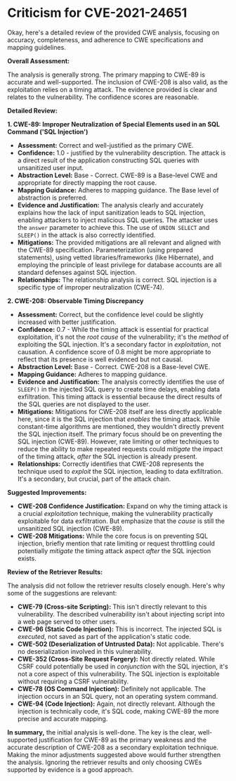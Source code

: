 # Criticism for CVE-2021-24651

Okay, here's a detailed review of the provided CWE analysis, focusing on accuracy, completeness, and adherence to CWE specifications and mapping guidelines.

**Overall Assessment:**

The analysis is generally strong. The primary mapping to CWE-89 is accurate and well-supported. The inclusion of CWE-208 is also valid, as the exploitation relies on a timing attack. The evidence provided is clear and relates to the vulnerability. The confidence scores are reasonable.

**Detailed Review:**

**1. CWE-89: Improper Neutralization of Special Elements used in an SQL Command ('SQL Injection')**

*   **Assessment:** Correct and well-justified as the primary CWE.
*   **Confidence:** 1.0 - justified by the vulnerability description.  The attack is a direct result of the application constructing SQL queries with unsanitized user input.
*   **Abstraction Level:** Base - Correct.  CWE-89 is a Base-level CWE and appropriate for directly mapping the root cause.
*   **Mapping Guidance:** Adheres to mapping guidance.  The Base level of abstraction is preferred.
*   **Evidence and Justification:** The analysis clearly and accurately explains how the lack of input sanitization leads to SQL injection, enabling attackers to inject malicious SQL queries. The attacker uses the `answer` parameter to achieve this. The use of `UNION SELECT` and `SLEEP()` in the attack is also correctly identified.
*   **Mitigations:** The provided mitigations are all relevant and aligned with the CWE-89 specification.  Parameterization (using prepared statements), using vetted libraries/frameworks (like Hibernate), and employing the principle of least privilege for database accounts are all standard defenses against SQL injection.
*   **Relationships:**  The relationship analysis is correct. SQL injection is a specific type of improper neutralization (CWE-74).

**2. CWE-208: Observable Timing Discrepancy**

*   **Assessment:** Correct, but the confidence level could be slightly increased with better justification.
*   **Confidence:** 0.7 - While the timing attack is essential for practical exploitation, it's not the *root cause* of the vulnerability; it's the *method* of exploiting the SQL injection. It's a secondary factor in *exploitation*, not causation. A confidence score of 0.8 might be more appropriate to reflect that its presence is well evidenced but not causal.
*   **Abstraction Level:** Base - Correct.  CWE-208 is a Base-level CWE.
*   **Mapping Guidance:** Adheres to mapping guidance.
*   **Evidence and Justification:** The analysis correctly identifies the use of `SLEEP()` in the injected SQL query to create time delays, enabling data exfiltration. This timing attack is essential because the direct results of the SQL queries are not displayed to the user.
*   **Mitigations:**  Mitigations for CWE-208 itself are less directly applicable here, since it is the SQL injection that *enables* the timing attack. While constant-time algorithms are mentioned, they wouldn't directly prevent the SQL injection itself. The primary focus should be on preventing the SQL injection (CWE-89). However, rate limiting or other techniques to reduce the ability to make repeated requests could *mitigate* the impact of the timing attack, *after* the SQL injection is already present.
*   **Relationships:** Correctly identifies that CWE-208 represents the technique used to *exploit* the SQL injection, leading to data exfiltration. It's a secondary, but crucial, part of the attack chain.

**Suggested Improvements:**

*   **CWE-208 Confidence Justification:** Expand on why the timing attack is a crucial *exploitation* technique, making the vulnerability practically exploitable for data exfiltration. But emphasize that the *cause* is still the unsanitized SQL injection (CWE-89).
*   **CWE-208 Mitigations:** While the core focus is on preventing SQL injection, briefly mention that rate limiting or request throttling could potentially *mitigate* the timing attack aspect *after* the SQL injection exists.

**Review of the Retriever Results:**

The analysis did not follow the retriever results closely enough. Here's why some of the suggestions are relevant:

*   **CWE-79 (Cross-site Scripting):** This isn't directly relevant to this vulnerability. The described vulnerability isn't about injecting script into a web page served to other users.
*   **CWE-96 (Static Code Injection):** This is incorrect. The injected SQL is *executed*, not saved as part of the application's static code.
*   **CWE-502 (Deserialization of Untrusted Data):** Not applicable.  There's no deserialization involved in this vulnerability.
*   **CWE-352 (Cross-Site Request Forgery):** Not directly related. While CSRF could potentially be used in *conjunction* with the SQL injection, it's not a core aspect of this vulnerability. The SQL injection is exploitable without requiring a CSRF vulnerability.
*   **CWE-78 (OS Command Injection):** Definitely not applicable.  The injection occurs in an SQL query, not an operating system command.
*   **CWE-94 (Code Injection):** Again, not directly relevant. Although the injection is technically code, it's SQL code, making CWE-89 the more precise and accurate mapping.

**In summary,** the initial analysis is well-done. The key is the clear, well-supported justification for CWE-89 as the primary weakness and the accurate description of CWE-208 as a secondary exploitation technique. Making the minor adjustments suggested above would further strengthen the analysis. Ignoring the retriever results and only choosing CWEs supported by evidence is a good approach.